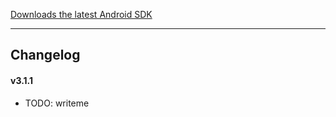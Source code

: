 <a class="big_button" href="https://chartboost.com/support/sdk_download/3.1.1?os=android">Downloads the latest Android SDK</a>

---

## Changelog

#### v3.1.1

- TODO: writeme
